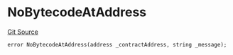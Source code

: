 # NoBytecodeAtAddress
[Git Source](https://github.com/thrackle-io/tron/blob/f405cfa7d52aca0d1bdf3d82da9748579a0bb635/src/protocol/economic/ruleProcessor/RuleProcessorDiamondLib.sol)


```solidity
error NoBytecodeAtAddress(address _contractAddress, string _message);
```

